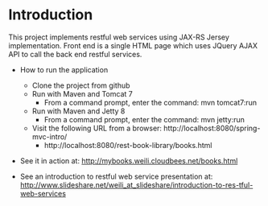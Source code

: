 Introduction
=================

This project implements restful web services using JAX-RS Jersey implementation. Front end is a single HTML page 
which uses JQuery AJAX API to call the back end restful services.  

* How to run the application
  * Clone the project from github 
  * Run with Maven and Tomcat 7
    * From a command prompt, enter the command: mvn tomcat7:run
  * Run with Maven and Jetty 8
    * From a command prompt, enter the command: mvn jetty:run
  * Visit the following URL from a browser: http://localhost:8080/spring-mvc-intro/
    * http://localhost:8080/rest-book-library/books.html

* See it in action at: http://mybooks.weili.cloudbees.net/books.html

* See an introduction to restful web service presentation at: http://www.slideshare.net/weili_at_slideshare/introduction-to-res-tful-web-services


 
 


